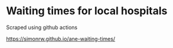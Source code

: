 # Waiting times for local hospitals

Scraped using github actions

https://simonrw.github.io/ane-waiting-times/
